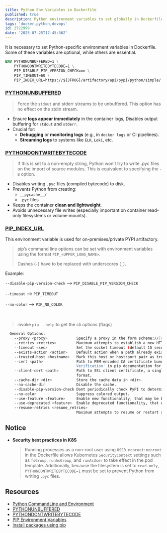```yaml
---
title: Python Env Variables in Dockerfile
published: true
description: Python environment variables to set globally in Dockerfile
tags: 'docker,python,devops'
id: 2722999
date: '2025-07-25T17:45:36Z'
---
```


It is necessary to set Python-specific environment variables in Dockerfile. Some of these variables are optional, while others are essential.

```dockerfile
ENV PYTHONUNBUFFERED=1 \
    PYTHONDONTWRITEBYTECODE=1 \
    PIP_DISABLE_PIP_VERSION_CHECK=on \
    PIP_TIMEOUT=60 \
    PIP_INDEX_URL=https://${JFROG}/artifactory/api/pypi/python/simple/
```

### [PYTHONUNBUFFERED][envvar-PYTHONUNBUFFERED]

> Force the `stdout` and stderr streams to be unbuffered. This option has no effect on the stdin stream.

- Ensure **logs appear immediately** in the container logs, Disables output buffering for `stdout` and `stderr`.
- Crucial for:
  - **Debugging** or **monitoring logs** (e.g., in `docker logs` or CI pipelines).
  - **Streaming logs** to systems like `ELK`, `Loki`, etc.

### [PYTHONDONTWRITEBYTECODE][envvar-PYTHONDONTWRITEBYTECODE]

> If this is set to a non-empty string, Python won’t try to write .pyc files on the import of source modules. This is equivalent to specifying the `-B` option.

- Disables writing `.pyc` files (compiled bytecode) to disk.
- Prevents Python from creating:
  - `__pycache__/`
  - `.pyc` files
- Keeps the container **clean and lightweight**.
- Avoids unnecessary file writes (especially important on container read-only filesystems or volume mounts).

### [PIP_INDEX_URL][pip-env-variable]

This environment variable is used for on-premises/private PYPI artifactory.

> pip’s command line options can be set with environment variables using the format `PIP_<UPPER_LONG_NAME>`.
>
> Dashes (`-`) have to be replaced with underscores (`_`).

Example:

`--disable-pip-version-check` --> `PIP_DISABLE_PIP_VERSION_CHECK` </br></br>
`--timeout` --> `PIP_TIMEOUT` </br></br>
`--no-color` --> `PIP_NO_COLOR` </br></br></br>

> invoke `pip --help` to get the cli options (flags)

```bash
  General Options:
    --proxy <proxy>             Specify a proxy in the form scheme://[user:passwd@]proxy.server:port.
    --retries <retries>         Maximum attempts to establish a new HTTP connection. (default: 5)
    --timeout <sec>             Set the socket timeout (default 15 seconds).
    --exists-action <action>    Default action when a path already exists: (s)witch, (i)gnore, (w)ipe, (b)ackup, (a)bort.
    --trusted-host <hostname>   Mark this host or host:port pair as trusted, even though it does not have valid or any HTTPS.
    --cert <path>               Path to PEM-encoded CA certificate bundle. If provided, overrides the default. See 'SSL Certificate
                                Verification' in pip documentation for more information.
    --client-cert <path>        Path to SSL client certificate, a single file containing the private key and the certificate in PEM
                                format.
    --cache-dir <dir>           Store the cache data in <dir>.
    --no-cache-dir              Disable the cache.
    --disable-pip-version-check Dont periodically check PyPI to determine whether a new version of pip is available for download. Implied with --no-index.
    --no-color                  Suppress colored output.
    --use-feature <feature>     Enable new functionality, that may be backward incompatible.
    --use-deprecated <feature>  Enable deprecated functionality, that will be removed in the future.
    --resume-retries <resume_retries>
                                Maximum attempts to resume or restart an incomplete download. (default: 0)
```

## Notice

- **Security best practices in K8S**

  > Running processes as a non-root user using `USER nonroot:nonroot` in the Dockerfile allows Kubernetes `SecurityContext` settings such as `fsGroup`, `runAsGroup`, and `runAsUser` to take effect in the pod template. Additionally, because the filesystem is set to `read-only`, `PYTHONDONTWRITEBYTECODE=1` must be set to prevent Python from writing `.pyc` files.

## Resources

- [Python CommandLine and Environment](https://docs.python.org/3/using/cmdline.html#command-line-and-environment)
- [PYTHONUNBUFFERED][envvar-PYTHONUNBUFFERED]
- [PYTHONDONTWRITEBYTECODE][envvar-PYTHONDONTWRITEBYTECODE]
- [PIP Environment Variables][pip-env-variable]
- [Install packages using pip][install-packages-using-pip]

[envvar-PYTHONUNBUFFERED]: https://docs.python.org/3/using/cmdline.html#envvar-PYTHONUNBUFFERED
[envvar-PYTHONDONTWRITEBYTECODE]: https://docs.python.org/3/using/cmdline.html#envvar-PYTHONDONTWRITEBYTECODE
[pip-env-variable]: https://pip.pypa.io/en/stable/topics/configuration/#environment-variables
[install-packages-using-pip]: https://packaging.python.org/en/latest/guides/installing-using-pip-and-virtual-environments/
